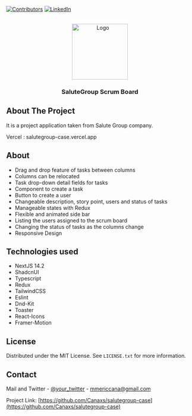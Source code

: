 
[![Contributors][contributors-shield]][contributors-url]
[![LinkedIn][linkedin-shield]][linkedin-url]

<!-- PROJECT LOGO -->
<br />
<div align="center">
  <a href="https://github.com/Canaxs/salutegroup-case">
    <img src="https://static.cdnlogo.com/logos/j/41/jira.svg" alt="Logo" width="150" height="150">
  </a>

<h3 align="center">SaluteGroup Scrum Board</h3>
</div>

<!-- ABOUT THE PROJECT -->
## About The Project

It is a project application taken from Salute Group company.

Vercel : salutegroup-case.vercel.app



## About

* Drag and drop feature of tasks between columns
* Columns can be relocated
* Task drop-down detail fields for tasks
* Component to create a task
* Button to create a user
* Changeable description, story point, users and status of tasks
* Manageable states with Redux
* Flexible and animated side bar
* Listing the users assigned to the scrum board
* Changing the status of tasks as the columns change
* Responsive Design


## Technologies used

* NextJS 14.2
* ShadcnUI
* Typescript
* Redux
* TailwindCSS
* Eslint
* Dnd-Kit
* Toaster
* React-Icons
* Framer-Motion




<!-- LICENSE -->
## License

Distributed under the MIT License. See `LICENSE.txt` for more information.



<!-- CONTACT -->
## Contact

Mail and Twitter - [@your_twitter](https://twitter.com/cana_meric) - mmericcana@gmail.com

Project Link: [https://github.com/Canaxs/salutegroup-case](https://github.com/Canaxs/salutegroup-case)


<!-- MARKDOWN LINKS & IMAGES -->
<!-- https://www.markdownguide.org/basic-syntax/#reference-style-links -->
[contributors-shield]: https://img.shields.io/github/contributors/othneildrew/Best-README-Template.svg?style=for-the-badge
[contributors-url]: https://github.com/Canaxs/salutegroup-case
[linkedin-shield]: https://img.shields.io/badge/-LinkedIn-black.svg?style=for-the-badge&logo=linkedin&colorB=555
[linkedin-url]: https://www.linkedin.com/in/mericcana/

